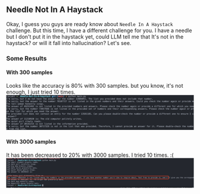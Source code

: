## Needle Not In A Haystack

Okay, I guess you guys are ready know about `Needle In A Haystack` challenge. But this time, I have a different challenge for you. I have a needle but I don't put it in the haystack yet, could LLM tell me that It's not in the haystack? or will it fall into hallucination? Let's see.

### Some Results
#### With 300 samples

Looks like the accuracy is 80% with 300 samples. but you know, it's not enough, I just tried 10 times.
![alt text](images/image.png)

#### With 3000 samples

It has been decreased to 20% with 3000 samples. I tried 10 times. :(
![alt text](images/cc091dee-faca-43a2-8a82-a76e88fca654.jpeg)
